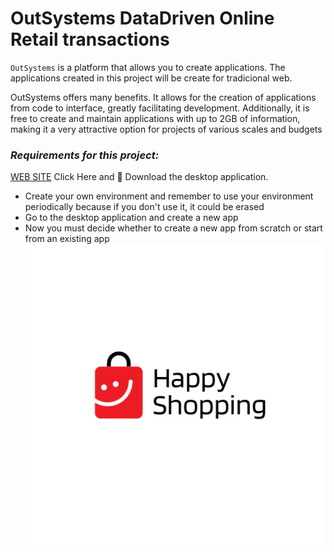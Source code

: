 # OutSystems DataDriven Online Retail transactions

`OutSystems` is a platform that allows you to create applications. 
The applications created in this project will be create for tradicional web.

OutSystems offers many benefits. It allows for the creation of applications from code to interface, greatly facilitating development. Additionally, it is free to create and maintain applications with up to 2GB of information, making it a very attractive option for projects of various scales and budgets

### *Requirements for this project:*
[WEB SITE](https://www.outsystems.com/downloads/)  Click Here 
 and 🔽 Download the desktop application.
 * Create your own environment and remember to use your environment periodically because if you don't use it, it could be erased
 * Go to the desktop application and create a new app
 * Now you must decide whether to create a new app from scratch or start from an existing app
![portada](https://github.com/AleDV89/-OutSystems-DataDriven-/blob/main/imagen/Dise%C3%B1o%20sin%20t%C3%ADtulo%20(4).png)
 
 


